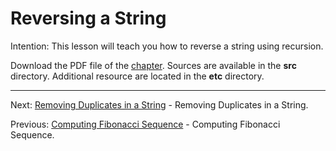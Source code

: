 # Reversing a String

Intention: This lesson will teach you how to reverse a string using recursion.

Download the PDF file of the [chapter](chapter_13.pdf). Sources are available in the <b>src</b> directory. 
Additional resource are located in the <b>etc</b> directory.

<hr>

Next: [Removing Duplicates in a String](chapter_14.md "Removing Duplicates in a String") - Removing Duplicates in a String.

Previous: [Computing Fibonacci Sequence](chapter_12.md "Computing Fibonacci Sequence") - Computing Fibonacci Sequence.